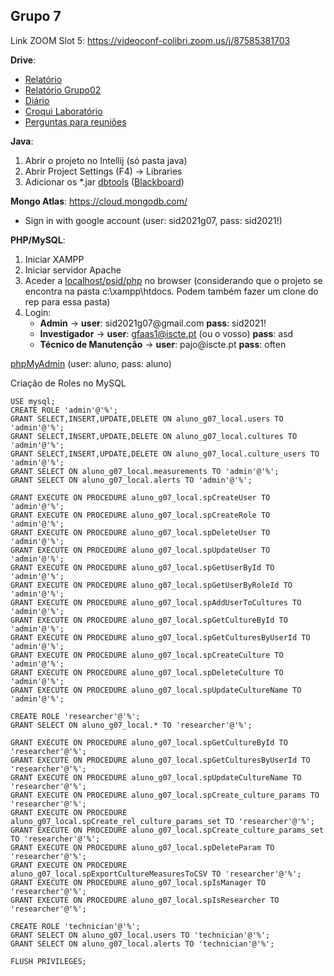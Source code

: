 ## Grupo 7
Link ZOOM Slot 5: https://videoconf-colibri.zoom.us/j/87585381703

**Drive**:<br/>
- [Relatório](https://docs.google.com/document/d/1F14r7k54XJ3Kmzq6IZxJsG_Xur3vkzZY/edit)<br/>
- [Relatório Grupo02](https://docs.google.com/document/d/1SCfdpyMIYwfB00AgGP9rdt_9Ycls6vsEastxUZjk_HM/edit?usp=sharing)
- [Diário](https://docs.google.com/spreadsheets/d/1HMAvvbRs9QXDj8qZwiOb9Uf7KmsjCt36/edit)<br/>
- [Croqui Laboratório](https://docs.google.com/document/d/1Lv8bhDtPm4bYxZKTBfCdPttEHuGRpBRA/edit)<br/>
- [Perguntas para reuniões](https://docs.google.com/document/d/1m1g19S2wEBp_5jOAlmTetTr329ICJ58XwlmQ7cQJcI4/edit?usp=sharing)<br/>

**Java**:
1. Abrir o projeto no Intellij (só pasta java)
2. Abrir Project Settings (F4) -> Libraries
3. Adicionar os *.jar [dbtools](https://drive.google.com/drive/folders/1EONx7NXCGDmnfU55PpnrQfEw2xk_ei0T?usp=sharing) ([Blackboard](https://e-learning.iscte-iul.pt/webapps/blackboard/content/listContent.jsp?course_id=_13125_1&content_id=_120562_1))

**Mongo Atlas**: https://cloud.mongodb.com/ <br/> 
 - Sign in with google account (user: sid2021g07, pass: sid2021!)

**PHP/MySQL**:<br/>
1. Iniciar XAMPP
2. Iniciar servidor Apache
3. Aceder a [localhost/psid/php](http://localhost/psid/php) no browser (considerando que o projeto se encontra na pasta c:\xampp\htdocs. Podem também fazer um clone do rep para essa pasta)
4. Login:
    * **Admin** -> **user**: sid2021g07\@gmail<span>.</span>com **pass**: sid2021!
    * **Investigador** -> **user**: gfaas1@iscte.pt (ou o vosso) **pass**: asd
    * **Técnico de Manutenção** -> **user**: pajo@iscte<span>.</span>pt **pass**: often

[phpMyAdmin](http://194.210.86.10/phpmyadmin/db_structure.php?server=1&db=aluno_g07) (user: aluno, pass: aluno)

Criação de Roles no MySQL
```mysql
USE mysql;
CREATE ROLE 'admin'@'%';
GRANT SELECT,INSERT,UPDATE,DELETE ON aluno_g07_local.users TO 'admin'@'%';
GRANT SELECT,INSERT,UPDATE,DELETE ON aluno_g07_local.cultures TO 'admin'@'%';
GRANT SELECT,INSERT,UPDATE,DELETE ON aluno_g07_local.culture_users TO 'admin'@'%';
GRANT SELECT ON aluno_g07_local.measurements TO 'admin'@'%';
GRANT SELECT ON aluno_g07_local.alerts TO 'admin'@'%';

GRANT EXECUTE ON PROCEDURE aluno_g07_local.spCreateUser TO 'admin'@'%';
GRANT EXECUTE ON PROCEDURE aluno_g07_local.spCreateRole TO 'admin'@'%';
GRANT EXECUTE ON PROCEDURE aluno_g07_local.spDeleteUser TO 'admin'@'%';
GRANT EXECUTE ON PROCEDURE aluno_g07_local.spUpdateUser TO 'admin'@'%';
GRANT EXECUTE ON PROCEDURE aluno_g07_local.spGetUserById TO 'admin'@'%';
GRANT EXECUTE ON PROCEDURE aluno_g07_local.spGetUserByRoleId TO 'admin'@'%';
GRANT EXECUTE ON PROCEDURE aluno_g07_local.spAddUserToCultures TO 'admin'@'%';
GRANT EXECUTE ON PROCEDURE aluno_g07_local.spGetCultureById TO 'admin'@'%';
GRANT EXECUTE ON PROCEDURE aluno_g07_local.spGetCulturesByUserId TO 'admin'@'%';
GRANT EXECUTE ON PROCEDURE aluno_g07_local.spCreateCulture TO 'admin'@'%';
GRANT EXECUTE ON PROCEDURE aluno_g07_local.spDeleteCulture TO 'admin'@'%';
GRANT EXECUTE ON PROCEDURE aluno_g07_local.spUpdateCultureName TO 'admin'@'%';

CREATE ROLE 'researcher'@'%';
GRANT SELECT ON aluno_g07_local.* TO 'researcher'@'%';

GRANT EXECUTE ON PROCEDURE aluno_g07_local.spGetCultureById TO 'researcher'@'%';
GRANT EXECUTE ON PROCEDURE aluno_g07_local.spGetCulturesByUserId TO 'researcher'@'%';
GRANT EXECUTE ON PROCEDURE aluno_g07_local.spUpdateCultureName TO 'researcher'@'%';
GRANT EXECUTE ON PROCEDURE aluno_g07_local.spCreate_culture_params TO 'researcher'@'%';
GRANT EXECUTE ON PROCEDURE aluno_g07_local.spCreate_rel_culture_params_set TO 'researcher'@'%';
GRANT EXECUTE ON PROCEDURE aluno_g07_local.spCreate_culture_params_set TO 'researcher'@'%';
GRANT EXECUTE ON PROCEDURE aluno_g07_local.spDeleteParam TO 'researcher'@'%';
GRANT EXECUTE ON PROCEDURE aluno_g07_local.spExportCultureMeasuresToCSV TO 'researcher'@'%';
GRANT EXECUTE ON PROCEDURE aluno_g07_local.spIsManager TO 'researcher'@'%';
GRANT EXECUTE ON PROCEDURE aluno_g07_local.spIsResearcher TO 'researcher'@'%';

CREATE ROLE 'technician'@'%';
GRANT SELECT ON aluno_g07_local.users TO 'technician'@'%';
GRANT SELECT ON aluno_g07_local.alerts TO 'technician'@'%';

FLUSH PRIVILEGES;
```
